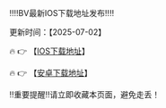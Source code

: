‼️‼️BV最新IOS下载地址发布‼️‼️

更新时间：【2025-07-02】

🔥 👉 【[IOS下载地址](https://app-asia.ruihejade.com/flyapp.com/BVh5.mobileconfig)】 

🔥 👉 【[安卓下载地址](https://cosfsfsfssf.cnzyzl.cn/Dos/d/c/qjedSwu8LweKGNLK)】


‼️重要提醒‼️请立即收藏本页面，避免走丢！
